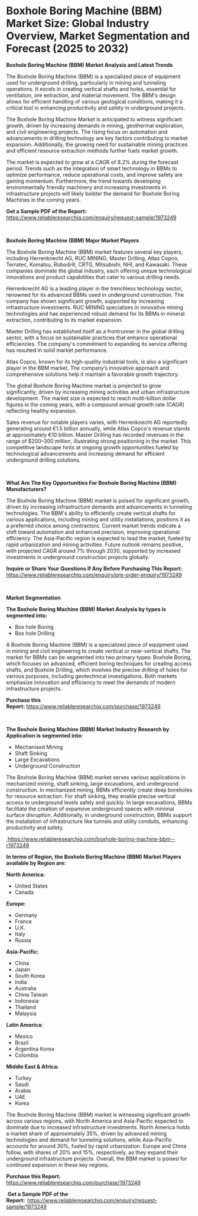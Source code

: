 <p><h1>Boxhole Boring Machine (BBM) Market Size: Global Industry Overview, Market Segmentation and Forecast (2025 to 2032)</h1></p><p><strong>Boxhole Boring Machine (BBM) Market Analysis and Latest Trends</strong></p>
<p><p>The Boxhole Boring Machine (BBM) is a specialized piece of equipment used for underground drilling, particularly in mining and tunneling operations. It excels in creating vertical shafts and holes, essential for ventilation, ore extraction, and material movement. The BBM's design allows for efficient handling of various geological conditions, making it a critical tool in enhancing productivity and safety in underground projects.</p><p>The Boxhole Boring Machine Market is anticipated to witness significant growth, driven by increasing demands in mining, geothermal exploration, and civil engineering projects. The rising focus on automation and advancements in drilling technology are key factors contributing to market expansion. Additionally, the growing need for sustainable mining practices and efficient resource extraction methods further fuels market growth.</p><p>The market is expected to grow at a CAGR of 8.2% during the forecast period. Trends such as the integration of smart technology in BBMs to optimize performance, reduce operational costs, and improve safety are gaining momentum. Furthermore, the trend towards developing environmentally friendly machinery and increasing investments in infrastructure projects will likely bolster the demand for Boxhole Boring Machines in the coming years.</p></p>
<p><strong>Get a Sample PDF of the Report:&nbsp;</strong> <a href="https://www.reliableresearchiq.com/enquiry/request-sample/1973249?utm_campaign=2291&utm_medium=2&utm_source=Github&utm_content=ia&utm_term=12042025&utm_id=boxhole-boring-machine-bbm">https://www.reliableresearchiq.com/enquiry/request-sample/1973249</a></p>
<p>&nbsp;</p>
<p><strong>Boxhole Boring Machine (BBM) Major Market Players</strong></p>
<p><p>The Boxhole Boring Machine (BBM) market features several key players, including Herrenknecht AG, RUC MINING, Master Drilling, Atlas Copco, Terratec, Komatsu, Robodrill, CRTG, Mitsubishi, NHI, and Kawasaki. These companies dominate the global industry, each offering unique technological innovations and product capabilities that cater to various drilling needs.</p><p>Herrenknecht AG is a leading player in the trenchless technology sector, renowned for its advanced BBMs used in underground construction. The company has shown significant growth, supported by increasing infrastructure investments. RUC MINING specializes in innovative mining technologies and has experienced robust demand for its BBMs in mineral extraction, contributing to its market expansion.</p><p>Master Drilling has established itself as a frontrunner in the global drilling sector, with a focus on sustainable practices that enhance operational efficiencies. The company's commitment to expanding its service offering has resulted in solid market performance.</p><p>Atlas Copco, known for its high-quality industrial tools, is also a significant player in the BBM market. The company’s innovative approach and comprehensive solutions help it maintain a favorable growth trajectory.</p><p>The global Boxhole Boring Machine market is projected to grow significantly, driven by increasing mining activities and urban infrastructure development. The market size is expected to reach multi-billion dollar figures in the coming years, with a compound annual growth rate (CAGR) reflecting healthy expansion.</p><p>Sales revenue for notable players varies, with Herrenknecht AG reportedly generating around €1.5 billion annually, while Atlas Copco's revenue stands at approximately €10 billion. Master Drilling has recorded revenues in the range of $200–300 million, illustrating strong positioning in the market. This competitive landscape hints at ongoing growth opportunities fueled by technological advancements and increasing demand for efficient underground drilling solutions.</p></p>
<p>&nbsp;</p>
<p><strong>What Are The Key Opportunities For Boxhole Boring Machine (BBM) Manufacturers?</strong></p>
<p><p>The Boxhole Boring Machine (BBM) market is poised for significant growth, driven by increasing infrastructure demands and advancements in tunneling technologies. The BBM's ability to efficiently create vertical shafts for various applications, including mining and utility installations, positions it as a preferred choice among contractors. Current market trends indicate a shift toward automation and enhanced precision, improving operational efficiency. The Asia-Pacific region is expected to lead the market, fueled by rapid urbanization and mining activities. Future outlook remains positive, with projected CAGR around 7% through 2030, supported by increased investments in underground construction projects globally.</p></p>
<p><strong>Inquire or Share Your Questions If Any Before Purchasing This Report:</strong> <a href="https://www.reliableresearchiq.com/enquiry/pre-order-enquiry/1973249?utm_campaign=2291&utm_medium=2&utm_source=Github&utm_content=ia&utm_term=12042025&utm_id=boxhole-boring-machine-bbm">https://www.reliableresearchiq.com/enquiry/pre-order-enquiry/1973249</a></p>
<p>&nbsp;</p>
<p><strong>Market Segmentation</strong></p>
<p><strong>The Boxhole Boring Machine (BBM) Market Analysis by types is segmented into:</strong></p>
<p><ul><li>Box hole Boring</li><li>Box hole Drilling</li></ul></p>
<p><p>A Boxhole Boring Machine (BBM) is a specialized piece of equipment used in mining and civil engineering to create vertical or near-vertical shafts. The market for BBMs can be segmented into two primary types: Boxhole Boring, which focuses on advanced, efficient boring techniques for creating access shafts, and Boxhole Drilling, which involves the precise drilling of holes for various purposes, including geotechnical investigations. Both markets emphasize innovation and efficiency to meet the demands of modern infrastructure projects.</p></p>
<p><strong>Purchase this Report:&nbsp;</strong><a href="https://www.reliableresearchiq.com/purchase/1973249?utm_campaign=2291&utm_medium=2&utm_source=Github&utm_content=ia&utm_term=12042025&utm_id=boxhole-boring-machine-bbm">https://www.reliableresearchiq.com/purchase/1973249</a></p>
<p>&nbsp;</p>
<p><strong>The Boxhole Boring Machine (BBM) Market Industry Research by Application is segmented into:</strong></p>
<p><ul><li>Mechanised Mining</li><li>Shaft Sinking</li><li>Large Excavations</li><li>Underground Construction</li></ul></p>
<p><p>The Boxhole Boring Machine (BBM) market serves various applications in mechanized mining, shaft sinking, large excavations, and underground construction. In mechanized mining, BBMs efficiently create deep boreholes for resource extraction. For shaft sinking, they enable precise vertical access to underground levels safely and quickly. In large excavations, BBMs facilitate the creation of expansive underground spaces with minimal surface disruption. Additionally, in underground construction, BBMs support the installation of infrastructure like tunnels and utility conduits, enhancing productivity and safety.</p></p>
<p><a href="https://www.reliableresearchiq.com/boxhole-boring-machine-bbm--r1973249?utm_campaign=2291&utm_medium=2&utm_source=Github&utm_content=ia&utm_term=12042025&utm_id=boxhole-boring-machine-bbm">&nbsp;https://www.reliableresearchiq.com/boxhole-boring-machine-bbm--r1973249</a></p>
<p><strong>In terms of Region, the Boxhole Boring Machine (BBM) Market Players available by Region are:</strong></p>
<p>
    <p> <strong> North America: </strong>
        <ul>
            <li>United States</li>
            <li>Canada</li>
        </ul>
        </p> 
    <p> <strong> Europe: </strong>
        <ul>
            <li>Germany</li>
            <li>France</li>
            <li>U.K.</li>
            <li>Italy</li>
            <li>Russia</li>
        </ul>
        </p> 
    <p> <strong> Asia-Pacific: </strong>
        <ul>
            <li>China</li>
            <li>Japan</li>
            <li>South Korea</li>
            <li>India</li>
            <li>Australia</li>
            <li>China Taiwan</li>
            <li>Indonesia</li>
            <li>Thailand</li>
            <li>Malaysia</li>
        </ul>
        </p> 
    <p> <strong> Latin America: </strong>
        <ul>
            <li>Mexico</li>
            <li>Brazil</li>
            <li>Argentina Korea</li>
            <li>Colombia</li>
        </ul>
        </p> 
    <p> <strong> Middle East & Africa: </strong>
        <ul>
            <li>Turkey</li>
            <li>Saudi</li>
            <li>Arabia</li>
            <li>UAE</li>
            <li>Korea</li>
        </ul>
    </p>
    </p>
<p><p>The Boxhole Boring Machine (BBM) market is witnessing significant growth across various regions, with North America and Asia-Pacific expected to dominate due to increased infrastructure investments. North America holds a market share of approximately 35%, driven by advanced mining technologies and demand for tunneling solutions, while Asia-Pacific accounts for around 30%, fueled by rapid urbanization. Europe and China follow, with shares of 20% and 15%, respectively, as they expand their underground infrastructure projects. Overall, the BBM market is poised for continued expansion in these key regions.</p></p>
<p><strong>Purchase this Report: </strong><a href="https://www.reliableresearchiq.com/purchase/1973249?utm_campaign=2291&utm_medium=2&utm_source=Github&utm_content=ia&utm_term=12042025&utm_id=boxhole-boring-machine-bbm">https://www.reliableresearchiq.com/purchase/1973249</a></p>
<p>&nbsp;<strong>Get a Sample PDF of the Report:&nbsp;&nbsp;</strong><a href="https://www.reliableresearchiq.com/enquiry/request-sample/1973249?utm_campaign=2291&utm_medium=2&utm_source=Github&utm_content=ia&utm_term=12042025&utm_id=boxhole-boring-machine-bbm">https://www.reliableresearchiq.com/enquiry/request-sample/1973249</a></p>
<p><strong></strong></p>
<p><p></p><p></p><p></p></p>